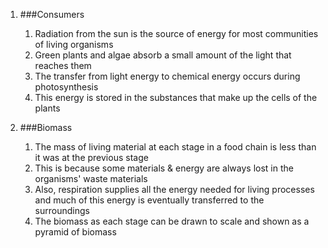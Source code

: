 1. ###Consumers

    1. Radiation from the sun is the source of energy for most communities of living organisms
    2. Green plants and algae absorb a small amount of the light that reaches them
    3. The transfer from light energy to chemical energy occurs during photosynthesis
    4. This energy is stored in the substances that make up the cells of the plants
2. ###Biomass

    1. The mass of living material at each stage in a food chain is less than it was at the previous stage
    2. This is because some materials & energy are always lost in the organisms' waste materials
    3. Also, respiration supplies all the energy needed for living processes and much of this energy is eventually transferred to the surroundings
    4. The biomass as each stage can be drawn to scale and shown as a pyramid of biomass
